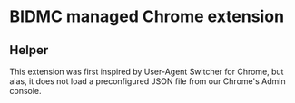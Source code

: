 # BIDMC managed Chrome extension
## Helper
This extension was first inspired by User-Agent Switcher for Chrome, but alas,
it does not load a preconfigured JSON file from our Chrome's Admin console.
